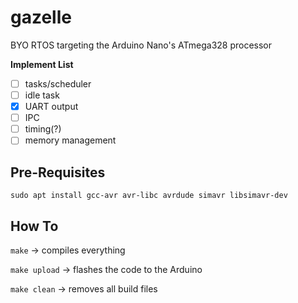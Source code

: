 # gazelle
BYO RTOS targeting the Arduino Nano's ATmega328 processor

**Implement List**
- [ ] tasks/scheduler
- [ ] idle task
- [x] UART output
- [ ] IPC
- [ ] timing(?)
- [ ] memory management

## Pre-Requisites
`sudo apt install gcc-avr avr-libc avrdude simavr libsimavr-dev`

## How To
`make` → compiles everything

`make upload` → flashes the code to the Arduino

`make clean` → removes all build files